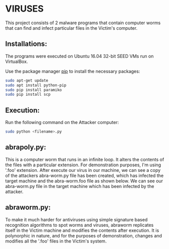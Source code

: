 # VIRUSES
This project consists of 2 malware programs that contain computer worms that can find and infect particular files in the Victim's computer.

## Installations:
The programs were executed on Ubuntu 16.04 32-bit SEED VMs run on VirtualBox.

Use the package manager [pip](https://pip.pypa.io/en/stable/) to install the necessary packages: 

```bash
sudo apt-get update 
sudo apt install python-pip
sudo pip install paramiko
sudo pip install scp
```

## Execution:
Run the following command on the Attacker computer:

```bash
sudo python <filename>.py
```

## abrapoly.py: 
This is a computer worm that  runs in an infinite loop. It alters the contents of the files with a particular extension. For demonstration purposes, I'm using '.foo' extension.
After execute our virus in our machine, we can see a copy of the attackers abra-worm.py file has been created, which has infected the target machine and the abra-worm.foo file as shown below. We can see our abra-worm.py file in the target machine which has been infected by the attacker. 

## abraworm.py: 
To make it much harder for antiviruses using simple signature based recognition algorithms to spot worms and viruses, abraworm replicates itself in the Victim machine and modifies the contents after execution. It is polynorphic in nature, and for the purposes of demonstration, changes and modifies all the '.foo' files in the Victim's system.
